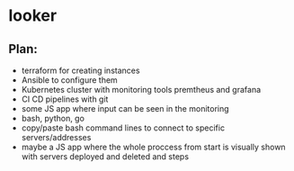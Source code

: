 # looker

## Plan:
- terraform for creating instances
- Ansible to configure them
- Kubernetes cluster with monitoring tools premtheus and grafana
- CI CD pipelines with git
- some JS app where input can be seen in the monitoring
- bash, python, go
- copy/paste bash command lines to connect to specific servers/addresses
- maybe a JS app where the whole proccess from start is visually shown with servers deployed and deleted and steps

